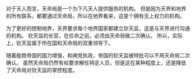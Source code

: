 对于天人而言，天命局是一个为下凡天人提供服务的机构。
但是因为天界和地界的所有联系，都要通过天命局，所以在地界看来，这是个拥有无上权力的机构。

为了更好的控制地界，天界要求每个地界国家都建立钦天监，这是与天界进行沟通的机构。
钦天监的长官，在任命之前，必须由天命局做二次确认。
所以，实际上，钦天监属于所在国和天命局的双重领导下。

随着殷商帝国的国力增强，和阐党执政，帝国的钦天监被特批可以不用天命局二次确认。
虽然天命局仍然有权要求解任特定人员，但是这在某种程度上，还是降低了天命局对钦天监的掌控程度。